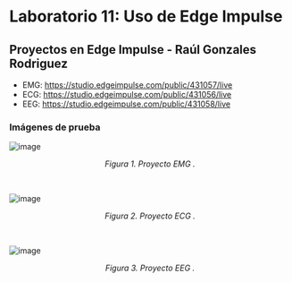 # Laboratorio 11: Uso de Edge Impulse

## Proyectos en Edge Impulse - Raúl Gonzales Rodriguez

-  EMG: https://studio.edgeimpulse.com/public/431057/live
-  ECG: https://studio.edgeimpulse.com/public/431056/live
-  EEG: https://studio.edgeimpulse.com/public/431058/live

### Imágenes de prueba 

![image](https://github.com/GloriaAtencio/ISBIO_2024_G1/assets/89539957/82f78ea4-637f-4d3d-b40d-87bf674ed37b)
<p align="center"><i>Figura 1. Proyecto EMG .</i></p><br>

![image](https://github.com/GloriaAtencio/ISBIO_2024_G1/assets/89539957/845db7b7-4d7b-49dd-95ea-27f609bff5ae)
<p align="center"><i>Figura 2. Proyecto ECG .</i></p><br>

![image](https://github.com/GloriaAtencio/ISBIO_2024_G1/assets/89539957/e3c2a4b6-b5da-4006-b2f3-1e4ad399b1e6)
<p align="center"><i>Figura 3. Proyecto EEG .</i></p><br>
